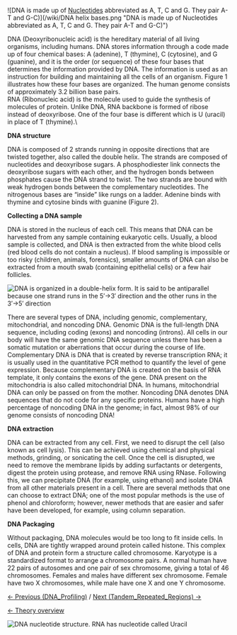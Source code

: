 ![DNA is made up of [Nucleotides](https://s3-us-west-2.amazonaws.com/labster/wiki/media/Nucleotides "wikilink") abbreviated as A, T, C and G. They pair A-T and G-C)](/wiki/DNA helix bases.png "DNA is made up of Nucleotides abbreviated as A, T, C and G. They pair A-T and G-C)")

DNA (Deoxyribonucleic acid) is the hereditary material of all living
organisms, including humans. DNA stores information through a code made
up of four chemical bases: A (adenine), T (thymine), C (cytosine), and G
(guanine), and it is the order (or sequence) of these four bases that
determines the information provided by DNA. The information is used as
an instruction for building and maintaining all the cells of an
organism. Figure 1 illustrates how these four bases are organized. The
human genome consists of approximately 3.2 billion base pairs.\
 RNA (Ribonucleic acid) is the molecule used to guide the synthesis of
molecules of protein. Unlike DNA, RNA backbone is formed of ribose
instead of deoxyribose. One of the four base is different which is U
(uracil) in place of T (thymine).\

**DNA structure**

DNA is composed of 2 strands running in opposite directions that are
twisted together, also called the double helix. The strands are composed
of nucleotides and deoxyribose sugars. A phosphodiester link connects
the deoxyribose sugars with each other, and the hydrogen bonds between
phosphates cause the DNA strand to twist. The two strands are bound with
weak hydrogen bonds between the complementary nucleotides. The
nitrogenous bases are “inside” like rungs on a ladder. Adenine binds
with thymine and cytosine binds with guanine (Figure 2).

**Collecting a DNA sample**

DNA is stored in the nucleus of each cell. This means that DNA can be
harvested from any sample containing eukaryotic cells. Usually, a blood
sample is collected, and DNA is then extracted from the white blood
cells (red blood cells do not contain a nucleus). If blood sampling is
impossible or too risky (children, animals, forensics), smaller amounts
of DNA can also be extracted from a mouth swab (containing epithelial
cells) or a few hair follicles.

![DNA is organized in a double-helix form. It is said to be antiparallel because one strand runs in the 5′→3′ direction and the other runs in the 3′→5′ direction](https://s3-us-west-2.amazonaws.com/labster/wiki/media/DNA_helix_copy.jpg "DNA is organized in a double-helix form. It is said to be antiparallel because one strand runs in the 5′→3′ direction and the other runs in the 3′→5′ direction")

There are several types of DNA, including genomic, complementary,
mitochondrial, and noncoding DNA. Genomic DNA is the full-length DNA
sequence, including coding (exons) and noncoding (introns). All cells in
our body will have the same genomic DNA sequence unless there has been a
somatic mutation or aberrations that occur during the course of life.
Complementary DNA is DNA that is created by reverse transcription RNA;
it is usually used in the quantitative PCR method to quantify the level
of gene expression. Because complementary DNA is created on the basis of
RNA template, it only contains the exons of the gene. DNA present on the
mitochondria is also called mitochondrial DNA. In humans, mitochondrial
DNA can only be passed on from the mother. Noncoding DNA denotes DNA
sequences that do not code for any specific proteins. Humans have a high
percentage of noncoding DNA in the genome; in fact, almost 98% of our
genome consists of noncoding DNA!

**DNA extraction**

DNA can be extracted from any cell. First, we need to disrupt the cell
(also known as cell lysis). This can be achieved using chemical and
physical methods, grinding, or sonicating the cell. Once the cell is
disrupted, we need to remove the membrane lipids by adding surfactants
or detergents, digest the protein using protease, and remove RNA using
RNase. Following this, we can precipitate DNA (for example, using
ethanol) and isolate DNA from all other materials present in a cell.
There are several methods that one can choose to extract DNA; one of the
most popular methods is the use of phenol and chloroform; however, newer
methods that are easier and safer have been developed, for example,
using column separation.

**DNA Packaging**

Without packaging, DNA molecules would be too long to fit inside cells.
In cells, DNA are tightly wrapped around protein called histone. This
complex of DNA and protein form a structure called chromosome. Karyotype
is a standardized format to arrange a chromosome pairs. A normal human
have 22 pairs of autosomes and one pair of sex chromosome, giving a
total of 46 chromosomes. Females and males have different sex
chromosome. Female have two X chromosomes, while male have one X and one
Y chromosome.

[← Previous (DNA\_Profiling)](/wiki/DNA_Profiling "wikilink") / [Next
(Tandem\_Repeated\_Regions) →](/wiki/Tandem_Repeated_Regions "wikilink")

[← Theory overview](/wiki/CSI_Case "wikilink")

![DNA nucleotide structure. RNA has nucleotide called Uracil ](https://s3-us-west-2.amazonaws.com/labster/wiki/media/Dna_chemical.png "DNA nucleotide structure. RNA has nucleotide called Uracil ")

